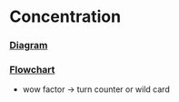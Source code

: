 # Concentration

### [Diagram](https://drive.google.com/file/d/1valQta_rRlOS94C17chCRy7RW0cmHQpe/view?usp=sharing')
### [Flowchart](https://drive.google.com/file/d/17wuUPiKCjAFG5C2kMf1e--yFHcM8ZdcQ/view?usp=sharing)


- wow factor -> turn counter or wild card
